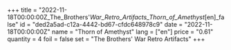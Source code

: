 +++
title = "2022-11-18T00:00:00Z_The_Brothers'_War_Retro_Artifacts_Thorn_of_Amethyst_[en]_false"
id = "ded2a5ad-c12a-4442-bd67-cfdc648978c9"
date = "2022-11-18T00:00:00Z"
name = "Thorn of Amethyst"
lang = ["en"]
price = "0.61"
quantity = 4
foil = false
set = "The Brothers' War Retro Artifacts"
+++
